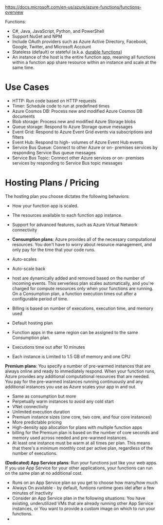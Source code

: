 https://docs.microsoft.com/en-us/azure/azure-functions/functions-overview

Functions:
- C#, Java, JavaScript, Python, and PowerShell
- Support NuGet and NPM
- Include OAuth providers such as Azure Active Directory, Facebook, Google, Twitter, and Microsoft Account
- Stateless (default) or stateful (a.k.a. [durable functions](https://docs.microsoft.com/en-us/azure/azure-functions/durable/durable-functions-overview?tabs=csharp))
- An instance of the host is the entire function app, meaning all functions within a function app share resource within an instance and scale at the same time.

# Use Cases
- HTTP: Run code based on HTTP requests
- Timer: Schedule code to run at predefined times
- Azure Cosmos DB: Process new and modified Azure Cosmos DB documents
- Blob storage: Process new and modified Azure Storage blobs
- Queue storage: Respond to Azure Storage queue messages
- Event Grid: Respond to Azure Event Grid events via subscriptions and filters
- Event Hub: Respond to high- volumes of Azure Event Hub events
- Service Bus Queue: Connect to other Azure or on- premises services by responding Service Bus queue messages
- Service Bus Topic: Connect other Azure services or on- premises services by responding to Service Bus topic messages

# Hosting Plans / Pricing
The hosting plan you choose dictates the following behaviors:
- How your function app is scaled.
- The resources available to each function app instance.
- Support for advanced features, such as Azure Virtual Network connectivity

- **Consumption plans**: Azure provides all of the necessary computational resources. You don't have to worry about resource management, and only pay for the time that your code runs.
- Auto-scales
- Auto-scale back
- host are dynamically added and removed based on the number of incoming events. This serverless plan scales automatically, and you're charged for compute resources only when your functions are running. On a Consumption plan, a function execution times out after a configurable period of time.
- Billing is based on number of executions, execution time, and memory used
- Default hosting plan
- Function apps in the same region can be assigned to the same Consumption plan.
- Executions time out after 10 minutes
- Each instance is Limited to 1.5 GB of memory and one CPU

**Premium plans**: You specify a number of pre-warmed instances that are always online and ready to immediately respond. When your function runs, Azure provides any additional computational resources that are needed. You pay for the pre-warmed instances running continuously and any additional instances you use as Azure scales your app in and out.
- Same as consumption but more
- Perpetually warm instances to avoid any cold start
- VNet connectivity
- Unlimited execution duration 
- Premium instance sizes (one core, two core, and four core instances)
- More predictable pricing
- High-density app allocation for plans with multiple function apps
- billing for the Premium plan is based on the number of core seconds and memory used across needed and pre-warmed instances.
- At least one instance must be warm at all times per plan. This means that there's a minimum monthly cost per active plan, regardless of the number of executions.

**(Dedicated) App Service plans**: Run your functions just like your web apps. If you use App Service for your other applications, your functions can run on the same plan at no additional cost.
- Runs on an App Service plan so you get to choose how many/how much
- Always On available - by default, funtions runtime goes idel after a few minutes of inactivity
- Consider an App Service plan in the following situations: You have existing, underutilized VMs that are already running other App Service instances, or You want to provide a custom image on which to run your functions.
- 
